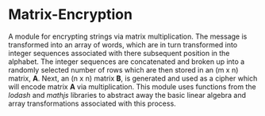 # Matrix-Encryption
A module for encrypting strings via matrix multiplication.  The message is transformed into an array of words, which are in turn transformed into integer sequences associated with there subsequent position in the alphabet.  The integer sequences are concatenated and broken up into a randomly selected number of rows which are then stored in an (m x n) matrix, <strong>A</strong>.  Next, an (n x n) matrix <strong>B</strong>, is generated and used as a cipher which will encode matrix <strong>A</strong> via multiplication.  This module uses functions from the *lodash* and *mathjs* libraries to abstract away the basic linear algebra and array transformations associated with this process.  
